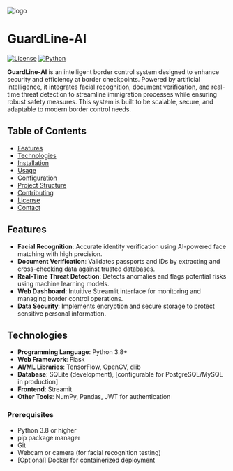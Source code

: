 
![logo](https://github.com/user-attachments/assets/f51e0473-5ca7-489c-9fc4-99d433bb9e8f)







# GuardLine-AI

[![License](https://img.shields.io/badge/License-MIT-blue.svg)](https://opensource.org/licenses/MIT)
[![Python](https://img.shields.io/badge/Python-3.8+-blue)](https://www.python.org/)

**GuardLine-AI** is an intelligent border control system designed to enhance security and efficiency at border checkpoints. Powered by artificial intelligence, it integrates facial recognition, document verification, and real-time threat detection to streamline immigration processes while ensuring robust safety measures. This system is built to be scalable, secure, and adaptable to modern border control needs.

## Table of Contents
- [Features](#features)
- [Technologies](#technologies)
- [Installation](#installation)
- [Usage](#usage)
- [Configuration](#configuration)
- [Project Structure](#project-structure)
- [Contributing](#contributing)
- [License](#license)
- [Contact](#contact)

## Features
- **Facial Recognition**: Accurate identity verification using AI-powered face matching with high precision.
- **Document Verification**: Validates passports and IDs by extracting and cross-checking data against trusted databases.
- **Real-Time Threat Detection**: Detects anomalies and flags potential risks using machine learning models.
- **Web Dashboard**: Intuitive Streamlit interface for monitoring and managing border control operations.
- **Data Security**: Implements encryption and secure storage to protect sensitive personal information.

## Technologies
- **Programming Language**: Python 3.8+
- **Web Framework**: Flask
- **AI/ML Libraries**: TensorFlow, OpenCV, dlib
- **Database**: SQLite (development), [configurable for PostgreSQL/MySQL in production]
- **Frontend**: Streamit
- **Other Tools**: NumPy, Pandas, JWT for authentication

### Prerequisites
- Python 3.8 or higher
- pip package manager
- Git
- Webcam or camera (for facial recognition testing)
- [Optional] Docker for containerized deployment


